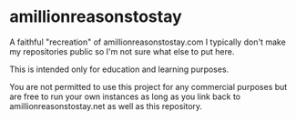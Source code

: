 # amillionreasonstostay
A faithful "recreation" of amillionreasonstostay.com
I typically don't make my repositories public so I'm not sure what else to put here.

This is intended only for education and learning purposes.

You are not permitted to use this project for any commercial purposes but are free to run your own instances as long as you link back to amillionreasonstostay.net as well as this repository.
